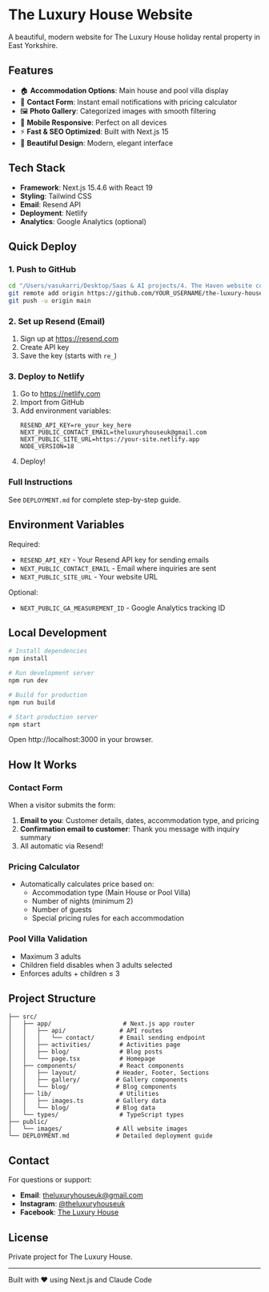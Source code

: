 # The Luxury House Website

A beautiful, modern website for The Luxury House holiday rental property in East Yorkshire.

## Features

- 🏠 **Accommodation Options**: Main house and pool villa display
- 📧 **Contact Form**: Instant email notifications with pricing calculator
- 🖼️ **Photo Gallery**: Categorized images with smooth filtering
- 📱 **Mobile Responsive**: Perfect on all devices
- ⚡ **Fast & SEO Optimized**: Built with Next.js 15
- 🎨 **Beautiful Design**: Modern, elegant interface

## Tech Stack

- **Framework**: Next.js 15.4.6 with React 19
- **Styling**: Tailwind CSS
- **Email**: Resend API
- **Deployment**: Netlify
- **Analytics**: Google Analytics (optional)

## Quick Deploy

### 1. Push to GitHub
```bash
cd "/Users/vasukarri/Desktop/Saas & AI projects/4. The Haven website codebase/the-haven-website"
git remote add origin https://github.com/YOUR_USERNAME/the-luxury-house-website.git
git push -u origin main
```

### 2. Set up Resend (Email)
1. Sign up at https://resend.com
2. Create API key
3. Save the key (starts with `re_`)

### 3. Deploy to Netlify
1. Go to https://netlify.com
2. Import from GitHub
3. Add environment variables:
   ```
   RESEND_API_KEY=re_your_key_here
   NEXT_PUBLIC_CONTACT_EMAIL=theluxuryhouseuk@gmail.com
   NEXT_PUBLIC_SITE_URL=https://your-site.netlify.app
   NODE_VERSION=18
   ```
4. Deploy!

### Full Instructions
See `DEPLOYMENT.md` for complete step-by-step guide.

## Environment Variables

Required:
- `RESEND_API_KEY` - Your Resend API key for sending emails
- `NEXT_PUBLIC_CONTACT_EMAIL` - Email where inquiries are sent
- `NEXT_PUBLIC_SITE_URL` - Your website URL

Optional:
- `NEXT_PUBLIC_GA_MEASUREMENT_ID` - Google Analytics tracking ID

## Local Development

```bash
# Install dependencies
npm install

# Run development server
npm run dev

# Build for production
npm run build

# Start production server
npm start
```

Open http://localhost:3000 in your browser.

## How It Works

### Contact Form
When a visitor submits the form:
1. **Email to you**: Customer details, dates, accommodation type, and pricing
2. **Confirmation email to customer**: Thank you message with inquiry summary
3. All automatic via Resend!

### Pricing Calculator
- Automatically calculates price based on:
  - Accommodation type (Main House or Pool Villa)
  - Number of nights (minimum 2)
  - Number of guests
  - Special pricing rules for each accommodation

### Pool Villa Validation
- Maximum 3 adults
- Children field disables when 3 adults selected
- Enforces adults + children ≤ 3

## Project Structure

```
├── src/
│   ├── app/                    # Next.js app router
│   │   ├── api/               # API routes
│   │   │   └── contact/       # Email sending endpoint
│   │   ├── activities/        # Activities page
│   │   ├── blog/              # Blog posts
│   │   └── page.tsx           # Homepage
│   ├── components/            # React components
│   │   ├── layout/           # Header, Footer, Sections
│   │   ├── gallery/          # Gallery components
│   │   └── blog/             # Blog components
│   ├── lib/                   # Utilities
│   │   ├── images.ts         # Gallery data
│   │   └── blog/             # Blog data
│   └── types/                 # TypeScript types
├── public/
│   └── images/               # All website images
└── DEPLOYMENT.md             # Detailed deployment guide
```

## Contact

For questions or support:
- **Email**: theluxuryhouseuk@gmail.com
- **Instagram**: [@theluxuryhouseuk](https://www.instagram.com/theluxuryhouseuk/)
- **Facebook**: [The Luxury House](https://www.facebook.com/p/The-Luxury-House-61558062093628/)

## License

Private project for The Luxury House.

---

Built with ❤️ using Next.js and Claude Code
